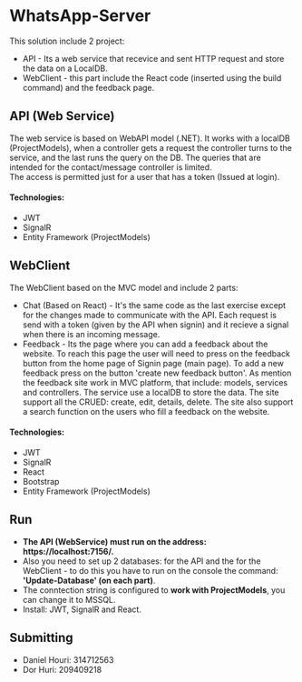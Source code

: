 # WhatsApp-Server

This solution include 2 project:
- API - Its a web service that recevice and sent HTTP request and store the data on a LocalDB.
- WebClient - this part include the React code (inserted using the build command) and the feedback page.

## API (Web Service)
The web service is based on WebAPI model (.NET). It works with a localDB (ProjectModels), when a controller gets a request the controller turns to the service, and the last runs the query on the DB. The queries that are intended for the contact/message controller is limited.<br />
The access is permitted just for a user that has a token (Issued at login).

#### Technologies:
- JWT
- SignalR
- Entity Framework (ProjectModels)


## WebClient
The WebClient based on the MVC model and include 2 parts:
- Chat (Based on React) - It's the same code as the last exercise except for the changes made to communicate with the API. Each request is send with a token (given by the API when signin) and it recieve a signal when there is an incoming message.
- Feedback - Its the page where you can add a feedback about the website.
To reach this page the user will need to press on the feedback button from the home page of Signin page (main page).
To add a new feedback press on the button 'create new feedback button'. As mention the feedback site work in MVC platform, that include: models, services and controllers. The service use a localDB to store the data. The site support all the CRUED: create, edit, details, delete. The site also support a search function on the users who fill a feedback on the website.

#### Technologies:
- JWT
- SignalR
- React
- Bootstrap
- Entity Framework (ProjectModels)

## Run
- **The API (WebService) must run on the address: https://localhost:7156/.<br />**
- Also you need to set up 2 databases: for the API and the for the WebClient - to do this you have to run on the console the command: **'Update-Database' (on each part)**.<br />
- The conntection string is configured to **work with ProjectModels**, you can change it to MSSQL.
- Install: JWT, SignalR and React.


## Submitting

- Daniel Houri: 314712563
- Dor Huri: 209409218

